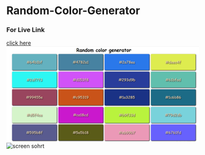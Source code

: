 # Random-Color-Generator

### For Live Link
[click here](https://chayan999.github.io/Random-Color-Generator/)
![screen sohrt](img/randomcolor1.PNG)
![screen sohrt](img/randomcolor2.PNG)